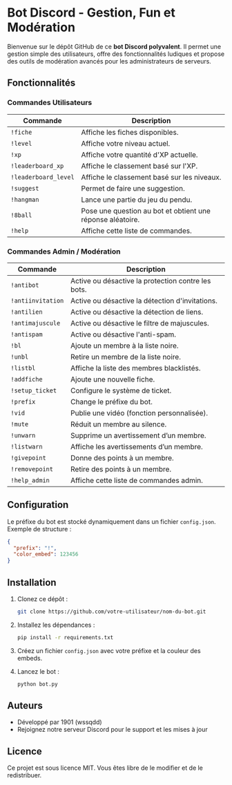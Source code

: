 
# Bot Discord - Gestion, Fun et Modération

Bienvenue sur le dépôt GitHub de ce **bot Discord polyvalent**. Il permet une gestion simple des utilisateurs, offre des fonctionnalités ludiques et propose des outils de modération avancés pour les administrateurs de serveurs.

## Fonctionnalités

### Commandes Utilisateurs

| Commande | Description |
|---------|-------------|
| `!fiche` | Affiche les fiches disponibles. |
| `!level` | Affiche votre niveau actuel. |
| `!xp` | Affiche votre quantité d'XP actuelle. |
| `!leaderboard_xp` | Affiche le classement basé sur l'XP. |
| `!leaderboard_level` | Affiche le classement basé sur les niveaux. |
| `!suggest` | Permet de faire une suggestion. |
| `!hangman` | Lance une partie du jeu du pendu. |
| `!8ball` | Pose une question au bot et obtient une réponse aléatoire. |
| `!help` | Affiche cette liste de commandes. |

### Commandes Admin / Modération

| Commande | Description |
|---------|-------------|
| `!antibot` | Active ou désactive la protection contre les bots. |
| `!antiinvitation` | Active ou désactive la détection d'invitations. |
| `!antilien` | Active ou désactive la détection de liens. |
| `!antimajuscule` | Active ou désactive le filtre de majuscules. |
| `!antispam` | Active ou désactive l'anti-spam. |
| `!bl` | Ajoute un membre à la liste noire. |
| `!unbl` | Retire un membre de la liste noire. |
| `!listbl` | Affiche la liste des membres blacklistés. |
| `!addfiche` | Ajoute une nouvelle fiche. |
| `!setup_ticket` | Configure le système de ticket. |
| `!prefix` | Change le préfixe du bot. |
| `!vid` | Publie une vidéo (fonction personnalisée). |
| `!mute` | Réduit un membre au silence. |
| `!unwarn` | Supprime un avertissement d’un membre. |
| `!listwarn` | Affiche les avertissements d’un membre. |
| `!givepoint` | Donne des points à un membre. |
| `!removepoint` | Retire des points à un membre. |
| `!help_admin` | Affiche cette liste de commandes admin. |

## Configuration

Le préfixe du bot est stocké dynamiquement dans un fichier `config.json`. Exemple de structure :

```json
{
  "prefix": "!",
  "color_embed": 123456
}
````

## Installation

1. Clonez ce dépôt :

   ```bash
   git clone https://github.com/votre-utilisateur/nom-du-bot.git
   ```
2. Installez les dépendances :

   ```bash
   pip install -r requirements.txt
   ```
3. Créez un fichier `config.json` avec votre préfixe et la couleur des embeds.
4. Lancez le bot :

   ```bash
   python bot.py
   ```

## Auteurs

* Développé par 1901 (wssqdd)
* Rejoignez notre serveur Discord pour le support et les mises à jour

## Licence

Ce projet est sous licence MIT. Vous êtes libre de le modifier et de le redistribuer.

